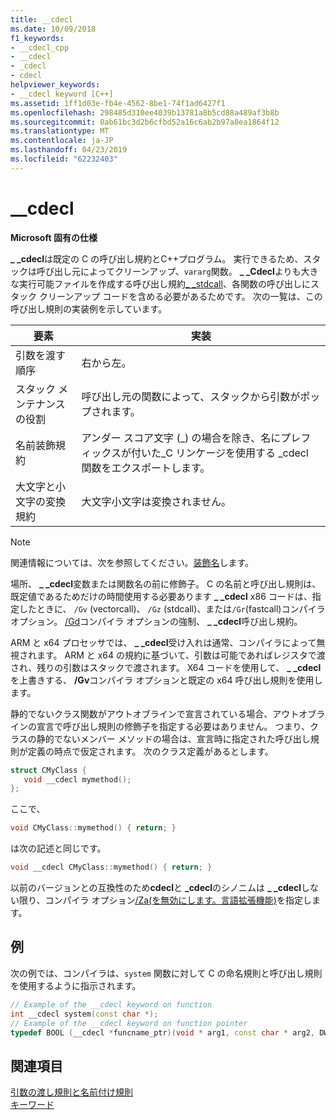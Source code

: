 ```yaml
---
title: __cdecl
ms.date: 10/09/2018
f1_keywords:
- __cdecl_cpp
- __cdecl
- _cdecl
- cdecl
helpviewer_keywords:
- __cdecl keyword [C++]
ms.assetid: 1ff1d03e-fb4e-4562-8be1-74f1ad6427f1
ms.openlocfilehash: 298485d310ee4039b13781a8b5cd88a489af3b8b
ms.sourcegitcommit: 0ab61bc3d2b6cfbd52a16c6ab2b97a8ea1864f12
ms.translationtype: MT
ms.contentlocale: ja-JP
ms.lasthandoff: 04/23/2019
ms.locfileid: "62232403"
---
```

# <a name="cdecl"></a>__cdecl

**Microsoft 固有の仕様**

**_ _cdecl**は既定の C の呼び出し規約とC++プログラム。 実行できるため、スタックは呼び出し元によってクリーンアップ、`vararg`関数。 **_ _Cdecl**よりも大きな実行可能ファイルを作成する呼び出し規約[_ _stdcall](../cpp/stdcall.md)、各関数の呼び出しにスタック クリーンアップ コードを含める必要があるためです。 次の一覧は、この呼び出し規則の実装例を示しています。

|要素|実装|
|-------------|--------------------|
|引数を渡す順序|右から左。|
|スタック メンテナンスの役割|呼び出し元の関数によって、スタックから引数がポップされます。|
|名前装飾規約|アンダー スコア文字 (_) の場合を除き、名にプレフィックスが付いた\_C リンケージを使用する _cdecl 関数をエクスポートします。|
|大文字と小文字の変換規約|大文字小文字は変換されません。|

> [!NOTE]
>  関連情報については、次を参照してください。[装飾名](../build/reference/decorated-names.md)します。

場所、 **_ _cdecl**変数または関数名の前に修飾子。 C の名前と呼び出し規則は、既定値であるためだけの時間使用する必要あります **_ _cdecl** x86 コードは、指定したときに、 `/Gv` (vectorcall)、 `/Gz` (stdcall)、または`/Gr`(fastcall)コンパイラ オプション。 [/Gd](../build/reference/gd-gr-gv-gz-calling-convention.md)コンパイラ オプションの強制、 **_ _cdecl**呼び出し規約。

ARM と x64 プロセッサでは、 **_ _cdecl**受け入れは通常、コンパイラによって無視されます。 ARM と x64 の規約に基づいて、引数は可能であればレジスタで渡され、残りの引数はスタックで渡されます。 X64 コードを使用して、 **_ _cdecl**を上書きする、 **/Gv**コンパイラ オプションと既定の x64 呼び出し規則を使用します。

静的でないクラス関数がアウトオブラインで宣言されている場合、アウトオブラインの宣言で呼び出し規則の修飾子を指定する必要はありません。 つまり、クラスの静的でないメンバー メソッドの場合は、宣言時に指定された呼び出し規則が定義の時点で仮定されます。 次のクラス定義があるとします。

```cpp
struct CMyClass {
   void __cdecl mymethod();
};
```

ここで、

```cpp
void CMyClass::mymethod() { return; }
```

は次の記述と同じです。

```cpp
void __cdecl CMyClass::mymethod() { return; }
```

以前のバージョンとの互換性のため**cdecl**と **_cdecl**のシノニムは **_ _cdecl**しない限り、コンパイラ オプション[/Za\(を無効にします。言語拡張機能)](../build/reference/za-ze-disable-language-extensions.md)を指定します。

## <a name="example"></a>例

次の例では、コンパイラは、`system` 関数に対して C の命名規則と呼び出し規則を使用するように指示されます。

```cpp
// Example of the __cdecl keyword on function
int __cdecl system(const char *);
// Example of the __cdecl keyword on function pointer
typedef BOOL (__cdecl *funcname_ptr)(void * arg1, const char * arg2, DWORD flags, ...);
```

## <a name="see-also"></a>関連項目

[引数の渡し規則と名前付け規則](../cpp/argument-passing-and-naming-conventions.md)<br/>
[キーワード](../cpp/keywords-cpp.md)